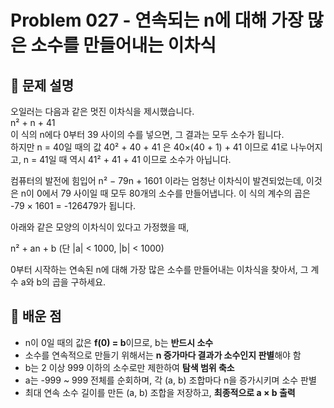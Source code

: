 # Problem 027 - 연속되는 n에 대해 가장 많은 소수를 만들어내는 이차식 
 
## 📝 문제 설명  
오일러는 다음과 같은 멋진 이차식을 제시했습니다.  
n² + n + 41  
이 식의 n에다 0부터 39 사이의 수를 넣으면, 그 결과는 모두 소수가 됩니다.  
하지만 n = 40일 때의 값 40² + 40 + 41 은 40×(40 + 1) + 41 이므로 41로 나누어지고, n = 41일 때 역시 41² + 41 + 41 이므로 소수가 아닙니다.  
  
컴퓨터의 발전에 힘입어 n² − 79n + 1601 이라는 엄청난 이차식이 발견되었는데, 이것은 n이 0에서 79 사이일 때 모두 80개의 소수를 만들어냅니다. 이 식의 계수의 곱은 -79 × 1601 = -126479가 됩니다.  
  
아래와 같은 모양의 이차식이 있다고 가정했을 때,  
  
n² + an + b   (단 |a| < 1000, |b| < 1000)  
  
0부터 시작하는 연속된 n에 대해 가장 많은 소수를 만들어내는 이차식을 찾아서, 그 계수 a와 b의 곱을 구하세요.

## 🧠 배운 점  
- n이 0일 때의 값은 **f(0) = b**이므로, b는 **반드시 소수**  
- 소수를 연속적으로 만들기 위해서는 **n 증가마다 결과가 소수인지 판별**해야 함  
- b는 2 이상 999 이하의 소수로만 제한하여 **탐색 범위 축소**  
- a는 -999 ~ 999 전체를 순회하며, 각 (a, b) 조합마다 n을 증가시키며 소수 판별  
- 최대 연속 소수 길이를 만든 (a, b) 조합을 저장하고, **최종적으로 a × b 출력**  
